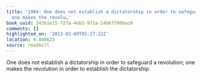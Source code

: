 ```yaml
---
title: '1984: One does not establish a dictatorship in order to safeguard a revolution;
  one makes the revolu…'
book_uuid: 243b1e15-727a-4eb1-971a-14b67f009ac0
comments: []
highlighted_on: '2013-02-09T05:27:22Z'
location: 0.848623
source: readmill
---
```


One does not establish a dictatorship in order to safeguard a revolution; one makes the revolution in order to establish the dictatorship